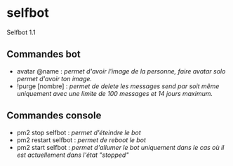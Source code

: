 # selfbot
Selfbot 1.1

Commandes bot 
---
- avatar @name : *permet d'avoir l'image de la personne, faire avatar solo permet d'avoir ton image.*
- !purge [nombre] : *permet de delete les messages send par soit même uniquement avec une limite de 100 messages et 14 jours maximum.*

Commandes console
---
- pm2 stop selfbot : <i>permet d'éteindre le bot</i>
- pm2 restart selfbot : <i>permet de reboot le bot</i>
- pm2 start selfbot : <i>permet d'allumer le bot uniquement dans le cas où il est actuellement dans l'état "stopped"</i>



